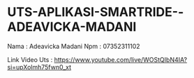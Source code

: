# UTS-APLIKASI-SMARTRIDE--ADEAVICKA-MADANI
Nama : Adeavicka Madani
Npm : 07352311102

Link Video Uts :
https://www.youtube.com/live/WOStQIbN4IA?si=upXolmh75fwn0_xt
